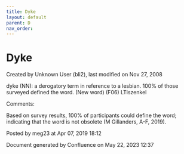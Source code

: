 ```yaml
---
title: Dyke
layout: default
parent: D
nav_order:
---
```


# Dyke

Created by  Unknown User (bli2), last modified on Nov 27, 2008

dyke (NN): a derogatory term in reference to a lesbian. 100% of those surveyed defined the word. (New word) (F06) LTiszenkel

Comments:

Based on survey results, 100% of participants could define the word; indicating that the word is not obsolete (M Gillanders, A-F, 2019).

Posted by meg23 at Apr 07, 2019 18:12

Document generated by Confluence on May 22, 2023 12:37


